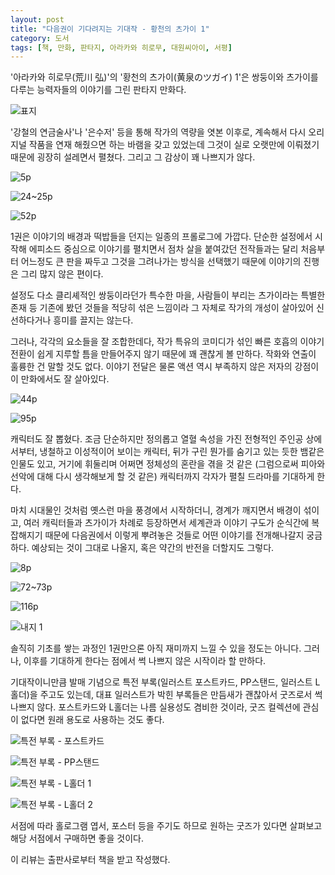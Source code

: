 ```yaml
---
layout: post
title: "다음권이 기다려지는 기대작 - 황천의 츠가이 1"
category: 도서
tags: [책, 만화, 판타지, 아라카와 히로무, 대원씨아이, 서평]
---
```


'아라카와 히로무(荒川 弘)'의
'황천의 츠가이(黄泉のツガイ) 1'은
쌍둥이와 츠가이를 다루는 능력자들의 이야기를 그린 판타지 만화다.

![표지](/images/daemons-of-the-shadow-realm-1-comic-book-c001.jpg)

'강철의 연금술사'나 '은수저' 등을 통해 작가의 역량을 엿본 이후로,
계속해서 다시 오리지널 작품을 연재 해줬으면 하는 바램을 갖고 있었는데
그것이 실로 오랫만에 이뤄졌기 때문에 굉장히 설레면서 펼쳤다.
그리고 그 감상이 꽤 나쁘지가 않다.

![5p](/images/daemons-of-the-shadow-realm-1-comic-book-p005.jpg)

![24~25p](/images/daemons-of-the-shadow-realm-1-comic-book-p024~025.jpg)

![52p](/images/daemons-of-the-shadow-realm-1-comic-book-p052.jpg)

1권은 이야기의 배경과 떡밥들을 던지는 일종의 프롤로그에 가깝다.
단순한 설정에서 시작해 에피소드 중심으로 이야기를 펼치면서
점차 살을 붙여갔던 전작들과는 달리
처음부터 어느정도 큰 판을 짜두고 그것을 그려나가는 방식을 선택했기 때문에
이야기의 진행은 그리 많지 않은 편이다.

설정도 다소 클리셰적인 쌍둥이라던가 특수한 마을,
사람들이 부리는 츠가이라는 특별한 존재 등
기존에 봤던 것들을 적당히 섞은 느낌이라
그 자체로 작가의 개성이 살아있어 신선하다거나 흥미를 끌지는 않는다.

그러나, 각각의 요소들을 잘 조합한데다,
작가 특유의 코미디가 섞인 빠른 호흡의 이야기 전환이
쉽게 지루할 틈을 만들어주지 않기 때문에
꽤 괜찮게 볼 만하다.
작화와 연출이 훌륭한 건 말할 것도 없다.
이야기 전달은 물론 액션 역시 부족하지 않은 저자의 강점이 이 만화에서도 잘 살아있다.

![44p](/images/daemons-of-the-shadow-realm-1-comic-book-p044.jpg)

![95p](/images/daemons-of-the-shadow-realm-1-comic-book-p095.jpg)

캐릭터도 잘 뽑혔다.
조금 단순하지만 정의롭고 열혈 속성을 가진 전형적인 주인공 상에서부터,
냉철하고 이성적이어 보이는 캐릭터,
뒤가 구린 뭔가를 숨기고 있는 듯한 뱀같은 인물도 있고,
거기에 휘둘리며 어쩌면 정체성의 혼란을 겪을 것 같은 (그럼으로써 피아와 선악에 대해 다시 생각해보게 할 것 같은) 캐릭터까지
각자가 펼칠 드라마를 기대하게 한다.

마치 시대물인 것처럼 옛스런 마을 풍경에서 시작하더니,
경계가 깨지면서 배경이 섞이고,
여러 캐릭터들과 츠가이가 차례로 등장하면서
세계관과 이야기 구도가 순식간에 복잡해지기 때문에
다음권에서 이렇게 뿌려놓은 것들로 어떤 이야기를 전개해나갈지 궁금하다.
예상되는 것이 그대로 나올지, 혹은 약간의 반전을 더할지도 그렇다.

![8p](/images/daemons-of-the-shadow-realm-1-comic-book-p008.jpg)

![72~73p](/images/daemons-of-the-shadow-realm-1-comic-book-p072~073.jpg)

![116p](/images/daemons-of-the-shadow-realm-1-comic-book-p116.jpg)

![내지 1](/images/daemons-of-the-shadow-realm-1-comic-book-x001.jpg)

솔직히 기초를 쌓는 과정인 1권만으론 아직 재미까지 느낄 수 있을 정도는 아니다.
그러나, 이후를 기대하게 한다는 점에서 썩 나쁘지 않은 시작이라 할 만하다.

기대작이니만큼 발매 기념으로 특전 부록(일러스트 포스트카드, PP스탠드, 일러스트 L홀더)을 주고도 있는데,
대표 일러스트가 박힌 부록들은 만듬새가 괜찮아서 굿즈로서 썩 나쁘지 않다.
포스트카드와 L홀더는 나름 실용성도 겸비한 것이라,
굿즈 컬렉션에 관심이 없다면 원래 용도로 사용하는 것도 좋다.

![특전 부록 - 포스트카드](/images/daemons-of-the-shadow-realm-1-comic-book-a001.jpg)

![특전 부록 - PP스탠드](/images/daemons-of-the-shadow-realm-1-comic-book-a002.jpg)

![특전 부록 - L홀더 1](/images/daemons-of-the-shadow-realm-1-comic-book-a003a.jpg)

![특전 부록 - L홀더 2](/images/daemons-of-the-shadow-realm-1-comic-book-a003b.jpg)

서점에 따라 홀로그램 엽서, 포스터 등을 주기도 하므로
원하는 굿즈가 있다면 살펴보고 해당 서점에서 구매하면 좋을 것이다.



<div class="im im-info">
이 리뷰는 출판사로부터 책을 받고 작성했다.
</div>
